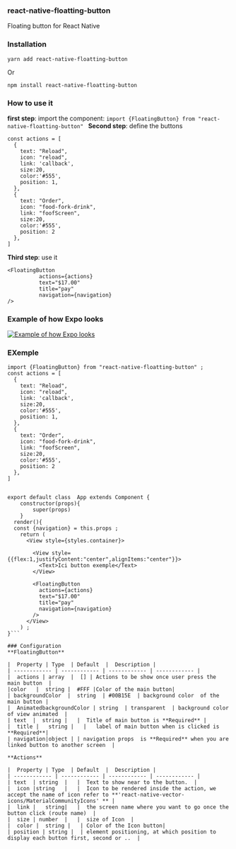 ### react-native-floatting-button
Floating  button for React Native

### Installation

``` yarn add react-native-floatting-button ```

Or

``` npm install react-native-floatting-button ```

### How to use it

**first step**: import the component:
``` import {FloatingButton} from "react-native-floatting-button"  ```
**Second step**: define the buttons
```
const actions = [
  {
    text: "Reload",
    icon: "reload",
    link: 'callback',
    size:20,
    color:'#555',
    position: 1,
  },
  {
    text: "Order",
    icon: "food-fork-drink",
    link: "foofScreen",
    size:20,
    color:'#555',
    position: 2
  },
]
```
**Third step**: use it
```
<FloatingButton
          actions={actions}
          text="$17.00"
          title="pay"
          navigation={navigation}
/>

```
### Example of how Expo looks

[![Example of how Expo looks](https://i.ibb.co/HBnn6My/result.gif "Example of how Expo looks")](https://i.ibb.co/HBnn6My/result.gif "Example of how Expo looks")

### EXemple
```
import {FloatingButton} from "react-native-floatting-button" ;
const actions = [
  {
    text: "Reload",
    icon: "reload",
    link: 'callback',
    size:20,
    color:'#555',
    position: 1,
  },
  {
    text: "Order",
    icon: "food-fork-drink",
    link: "foofScreen",
    size:20,
    color:'#555',
    position: 2
  },
]


export default class  App extends Component {
	constructor(props){
		super(props)
	}
  render(){
  const {navigation} = this.props ;
    return (
      <View style={styles.container}>

        <View style={{flex:1,justifyContent:"center",alignItems:"center"}}>
          <Text>Ici button exemple</Text>
        </View>

        <FloatingButton
          actions={actions}
          text="$17.00"
          title="pay"
          navigation={navigation}
        />
      </View>
    ) ;
}```

### Configuration
**FloatingButton**

|  Property | Type  | Default  |  Description |
| ------------ | ------------ | ------------ | ------------ |
|  actions | array  |  [] | Actions to be show once user press the main button  |
|color   |  string |  #FFF |Color of the main button|
| backgroundColor  |  string  | #00B15E  | background color  of the main button |
|  AnimatedbackgroundColor | string  | transparent  | background color of view animated  |
| text  |  string |   |  Title of main button is **Required** |
|  title |   string |   |   label of main button when is clicked is **Required**|
| navigation|object | | navigation props  is **Required** when you are linked button to another screen  |

**Actions**

|  Property | Type  | Default  |  Description |
| ------------ | ------------ | ------------ | ------------ |
| text  | string  |   |  Text to show near to the button.  |
|  icon |string   |   |  Icon to be rendered inside the action, we accept the name of icon refer to **'react-native-vector-icons/MaterialCommunityIcons' ** |
|  link |   string|   |  the screen name where you want to go once the button click (route name)  |
|  size | number  |   |  size of Icon  |
|  color |  string |   | Color of the Icon button|
| position | string |  | element positioning, at which position to display each button first, second or ..  |




